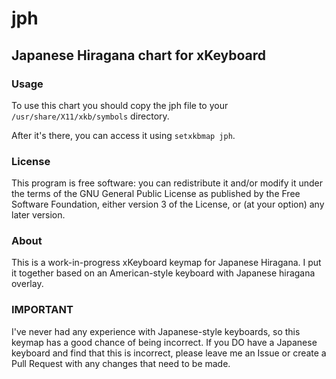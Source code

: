 jph
===

Japanese Hiragana chart for xKeyboard
-------------------------------------

### Usage

To use this chart you should copy the jph file to your `/usr/share/X11/xkb/symbols` directory.

After it's there, you can access it using `setxkbmap jph`.

### License

This program is free software: you can redistribute it and/or modify
it under the terms of the GNU General Public License as published by
the Free Software Foundation, either version 3 of the License, or
(at your option) any later version.

### About

This is a work-in-progress xKeyboard keymap for Japanese Hiragana. I put it together based on an American-style keyboard with Japanese hiragana overlay.

### IMPORTANT

I've never had any experience with Japanese-style keyboards, so this keymap has a good chance of being incorrect. If you DO have a Japanese keyboard and find that this is incorrect, please leave me an Issue or create a Pull Request with any changes that need to be made.
